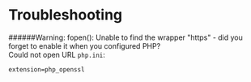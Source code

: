 
Troubleshooting
===============

######Warning: fopen(): Unable to find the wrapper "https" - did you forget to enable it when you configured PHP?<br>Could not open URL
`php.ini`:

	extension=php_openssl

